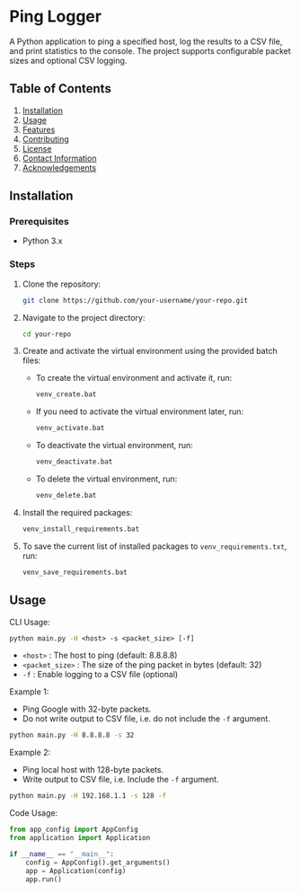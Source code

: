 # Ping Logger

A Python application to ping a specified host, log the results to a CSV file, and print statistics to the console. The project supports configurable packet sizes and optional CSV logging.

## Table of Contents
1. [Installation](#installation)
2. [Usage](#usage)
3. [Features](#features)
4. [Contributing](#contributing)
5. [License](#license)
6. [Contact Information](#contact-information)
7. [Acknowledgements](#acknowledgements)

## Installation

### Prerequisites

- Python 3.x

### Steps

1. Clone the repository:
    ```sh
    git clone https://github.com/your-username/your-repo.git
    ```

2. Navigate to the project directory:
    ```sh
    cd your-repo
    ```

3. Create and activate the virtual environment using the provided batch files:
    - To create the virtual environment and activate it, run:
      ```sh
      venv_create.bat
      ```
    - If you need to activate the virtual environment later, run:
      ```sh
      venv_activate.bat
      ```
    - To deactivate the virtual environment, run:
      ```sh
      venv_deactivate.bat
      ```
    - To delete the virtual environment, run:
      ```sh
      venv_delete.bat
      ```

4. Install the required packages:
    ```sh
    venv_install_requirements.bat
    ```

5. To save the current list of installed packages to `venv_requirements.txt`, run:
    ```sh
    venv_save_requirements.bat
    ```

## Usage

CLI Usage:

```cmd
python main.py -H <host> -s <packet_size> [-f]
```
- `<host>` : The host to ping (default: 8.8.8.8)
- `<packet_size>` : The size of the ping packet in bytes (default: 32)
- `-f` : Enable logging to a CSV file (optional)

Example 1:
- Ping Google with 32-byte packets.
- Do not write output to CSV file, i.e. do not include the `-f` argument.

```cmd
python main.py -H 8.8.8.8 -s 32
```

Example 2:
- Ping local host with 128-byte packets.
- Write output to CSV file, i.e. Include the `-f` argument.

```cmd
python main.py -H 192.168.1.1 -s 128 -f
```

Code Usage:

```python
from app_config import AppConfig
from application import Application

if __name__ == "__main__":
    config = AppConfig().get_arguments()
    app = Application(config)
    app.run()
```
